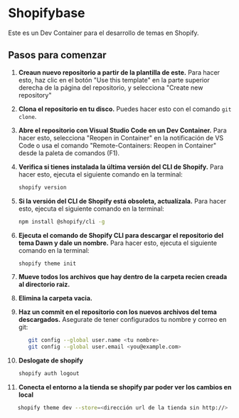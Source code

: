 # Shopifybase

Este es un Dev Container para el desarrollo de temas en Shopify.

## Pasos para comenzar

1. **Creaun nuevo repositorio a partir de la plantilla de este.**
   Para hacer esto, haz clic en el botón "Use this template" en la parte superior derecha de la página del repositorio, y selecciona "Create new repository"

2. **Clona el repositorio en tu disco.**
   Puedes hacer esto con el comando `git clone`.

3. **Abre el repositorio con Visual Studio Code en un Dev Container.**
   Para hacer esto, selecciona "Reopen in Container" en la notificación de VS Code o usa el comando "Remote-Containers: Reopen in Container" desde la paleta de comandos (F1).

4. **Verifica si tienes instalada la última versión del CLI de Shopify.**
   Para hacer esto, ejecuta el siguiente comando en la terminal:
   ```bash
   shopify version
   
5. **Si la versión del CLI de Shopify está obsoleta, actualízala.**
   Para hacer esto, ejecuta el siguiente comando en la terminal:
   ```bash
   npm install @shopify/cli -g

 6. **Ejecuta el comando de Shopify CLI para descargar el repositorio del tema Dawn y dale un nombre.**
   Para hacer esto, ejecuta el siguiente comando en la terminal:
	```bash
    shopify theme init

 7. **Mueve todos los archivos que hay dentro de la carpeta recien creada al directorio raiz.**

 8. **Elimina la carpeta vacia.**

 9. **Haz un commit en el repositorio con los nuevos archivos del tema descargados.**
   Asegurate de tener configurados tu nombre y correo en git:
   	```bash
	   git config --global user.name <tu nombre>
	   git config --global user.email <you@example.com>

8. **Deslogate de shopify**
      ```bash
   shopify auth logout
   
10. **Conecta el entorno a la tienda se shopify par poder ver los cambios en local**
```bash
   shopify theme dev --store=<dirección url de la tienda sin http://>
